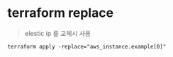 # terraform replace

> elestic ip 를 교체시 사용

```
terraform apply -replace="aws_instance.example[0]"
```

